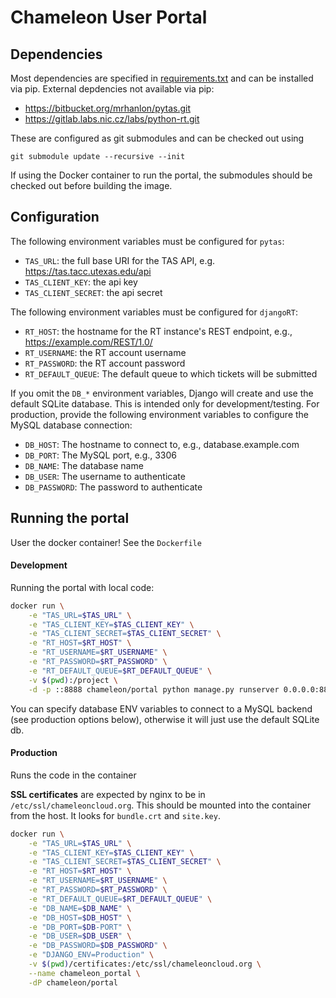 # Chameleon User Portal

## Dependencies

Most dependencies are specified in [requirements.txt](requirements.txt) and can
be installed via pip. External depdencies not available via pip:

- https://bitbucket.org/mrhanlon/pytas.git
- https://gitlab.labs.nic.cz/labs/python-rt.git

These are configured as git submodules and can be checked out using

```
git submodule update --recursive --init
```

If using the Docker container to run the portal, the submodules should be
checked out before building the image.

## Configuration

The following environment variables must be configured for `pytas`:

- `TAS_URL`: the full base URI for the TAS API, e.g. https://tas.tacc.utexas.edu/api
- `TAS_CLIENT_KEY`: the api key
- `TAS_CLIENT_SECRET`: the api secret

The following environment variables must be configured for `djangoRT`:

- `RT_HOST`: the hostname for the RT instance's REST endpoint, e.g., https://example.com/REST/1.0/
- `RT_USERNAME`: the RT account username
- `RT_PASSWORD`: the RT account password
- `RT_DEFAULT_QUEUE`: The default queue to which tickets will be submitted

If you omit the `DB_*` environment variables, Django will create and use
the default SQLite database. This is intended only for development/testing.
For production, provide the following environment variables to configure the
MySQL database connection:

- `DB_HOST`: The hostname to connect to, e.g., database.example.com
- `DB_PORT`: The MySQL port, e.g., 3306
- `DB_NAME`: The database name
- `DB_USER`: The username to authenticate
- `DB_PASSWORD`: The password to authenticate

## Running the portal

User the docker container! See the `Dockerfile`

#### Development

Running the portal with local code:

```bash
docker run \
    -e "TAS_URL=$TAS_URL" \
    -e "TAS_CLIENT_KEY=$TAS_CLIENT_KEY" \
    -e "TAS_CLIENT_SECRET=$TAS_CLIENT_SECRET" \
    -e "RT_HOST=$RT_HOST" \
    -e "RT_USERNAME=$RT_USERNAME" \
    -e "RT_PASSWORD=$RT_PASSWORD" \
    -e "RT_DEFAULT_QUEUE=$RT_DEFAULT_QUEUE" \
    -v $(pwd):/project \
    -d -p ::8888 chameleon/portal python manage.py runserver 0.0.0.0:8888
```

You can specify database ENV variables to connect to a MySQL backend
(see production options below), otherwise it will just use the default
SQLite db.

#### Production

Runs the code in the container

**SSL certificates** are expected by nginx to be in
`/etc/ssl/chameleoncloud.org`. This should be mounted into the
container from the host. It looks for `bundle.crt` and `site.key`.

```bash
docker run \
    -e "TAS_URL=$TAS_URL" \
    -e "TAS_CLIENT_KEY=$TAS_CLIENT_KEY" \
    -e "TAS_CLIENT_SECRET=$TAS_CLIENT_SECRET" \
    -e "RT_HOST=$RT_HOST" \
    -e "RT_USERNAME=$RT_USERNAME" \
    -e "RT_PASSWORD=$RT_PASSWORD" \
    -e "RT_DEFAULT_QUEUE=$RT_DEFAULT_QUEUE" \
    -e "DB_NAME=$DB_NAME" \
    -e "DB_HOST=$DB_HOST" \
    -e "DB_PORT=$DB-PORT" \
    -e "DB_USER=$DB_USER" \
    -e "DB_PASSWORD=$DB_PASSWORD" \
    -e "DJANGO_ENV=Production" \
    -v $(pwd)/certificates:/etc/ssl/chameleoncloud.org \
    --name chameleon_portal \
    -dP chameleon/portal
```
